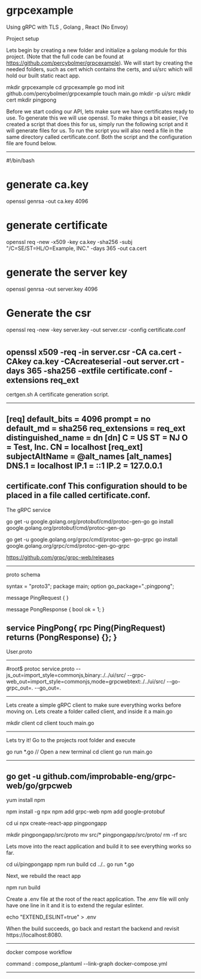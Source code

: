 # grpcexample
Using gRPC with TLS , Golang , React (No Envoy)


Project setup

Lets begin by creating a new folder and initialize a golang module for this project. (Note that the full code can be found at https://github.com/percybolmer/grpcexample). We will start by creating the needed folders, such as cert which contains the certs, and ui/src which will hold our built static react app.

mkdir grpcexample
cd grpcexample
go mod init github.com/percybolmer/grpcexample
touch main.go
mkdir -p ui/src
mkdir cert
mkdir pingpong


Before we start coding our API, lets make sure we have certificates ready to use. To generate this we will use openssl. To make things a bit easier, I’ve created a script that does this for us, simply run the following script and it will generate files for us. To run the script you will also need a file in the same directory called certificate.conf. Both the script and the configuration file are found below.


-------------------------------------------------------------------------------------------------------------------------------------------------------------

#!/bin/bash

# generate ca.key 
openssl genrsa -out ca.key 4096
# generate certificate
openssl req -new -x509 -key ca.key -sha256 -subj "/C=SE/ST=HL/O=Example, INC." -days 365 -out ca.cert
# generate the server key
openssl genrsa -out server.key 4096
# Generate the csr
openssl req -new -key server.key -out server.csr -config certificate.conf
# 
openssl x509 -req -in server.csr -CA ca.cert -CAkey ca.key -CAcreateserial -out server.crt -days 365 -sha256 -extfile certificate.conf -extensions req_ext
-----------------
certgen.sh   A certificate generation script.



-------------------------------------------------------------------------------------------------------------------------------------------------------------

[req]
default_bits = 4096
prompt = no
default_md = sha256
req_extensions = req_ext
distinguished_name = dn
[dn]
C = US
ST = NJ
O = Test, Inc.
CN = localhost
[req_ext]
subjectAltName = @alt_names
[alt_names]
DNS.1 = localhost
IP.1 = ::1
IP.2 = 127.0.0.1
--------------------------------
certificate.conf 
This configuration should to be placed in a file called certificate.conf.
-------------------------------------------------------------------------------------------------------------------------------------------------------------

The gRPC service

go get -u google.golang.org/protobuf/cmd/protoc-gen-go
go install google.golang.org/protobuf/cmd/protoc-gen-go

go get -u google.golang.org/grpc/cmd/protoc-gen-go-grpc
go install google.golang.org/grpc/cmd/protoc-gen-go-grpc

https://github.com/grpc/grpc-web/releases

----------------------------------------------------------------------------------------------------------------------------------------------------------------
proto schema


syntax = "proto3";
package main;
option go_package=".;pingpong";

message PingRequest {
}

message PongResponse {
    bool ok = 1;
}

service PingPong{
    rpc Ping(PingRequest) returns (PongResponse) {};
}
-----------------------------------
User.proto

-----------------------------------------------------------------------------------------------------------------------------------------------------------------

#root$ protoc service.proto --js_out=import_style=commonjs,binary:./../ui/src/ --grpc-web_out=import_style=commonjs,mode=grpcwebtext:./../ui/src/ --go-grpc_out=. --go_out=.

---------------------------------------------------------------------------------------------------------------------------------------------------------------

Lets create a simple gRPC client to make sure everything works before moving on. Lets create a folder called client, and inside it a main.go

mkdir client
cd client
touch main.go


-----------------------------------------------------------------------------------------------------------------------------------------------------

Lets try it!
Go to the projects root folder and execute

go run *.go
// Open a new terminal 
cd client
go run main.go


------------------------------------------------------------------------------------------------------------------------------------------------------------

go get -u github.com/improbable-eng/grpc-web/go/grpcweb
----------------------------------------------------------------------

yum install npm

npm install -g npx
npm add grpc-web
npm add google-protobuf


cd ui
npx create-react-app pingpongapp

mkdir pingpongapp/src/proto
mv src/* pingpongapp/src/proto/
rm -rf src




Lets move into the react application and build it to see everything works so far.

cd ui/pingpongapp
npm run build
cd ../..
go run *.go




Next, we rebuild the react app

npm run build	



Create a .env file at the root of the react application. The .env file will only have one line in it and it is to extend the regular eslinter.

echo "EXTEND_ESLINT=true" > .env




When the build succeeds, go back and restart the backend and revisit
https://localhost:8080.

--------------------------------------------------------------------------------------------------------------------------------------------
docker compose workflow 


command :
compose_plantuml --link-graph docker-compose.yml


----------------------------------------------------------------------------------------------------------------------------------------------


